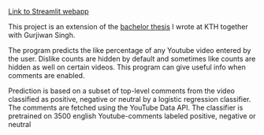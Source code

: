 [Link to Streamlit webapp](https://share.streamlit.io/isaclorentz/youtubelikepercentageprediction/main/program.py)

This project is an extension of the [bachelor thesis](http://urn.kb.se/resolve?urn=urn:nbn:se:kth:diva-301779) I wrote at KTH together with Gurjiwan Singh.

The program predicts the like percentage of any Youtube video entered by the user. Dislike counts are hidden by default and sometimes like counts are hidden as well on certain videos. This program can give useful info when comments are enabled.

Prediction is based on a subset of top-level comments from the video classified as positive, negative or neutral by a logistic regression classifier. The comments are fetched using the YouTube Data API. The classifier is pretrained on 3500 english Youtube-comments labeled positive, negative or neutral
